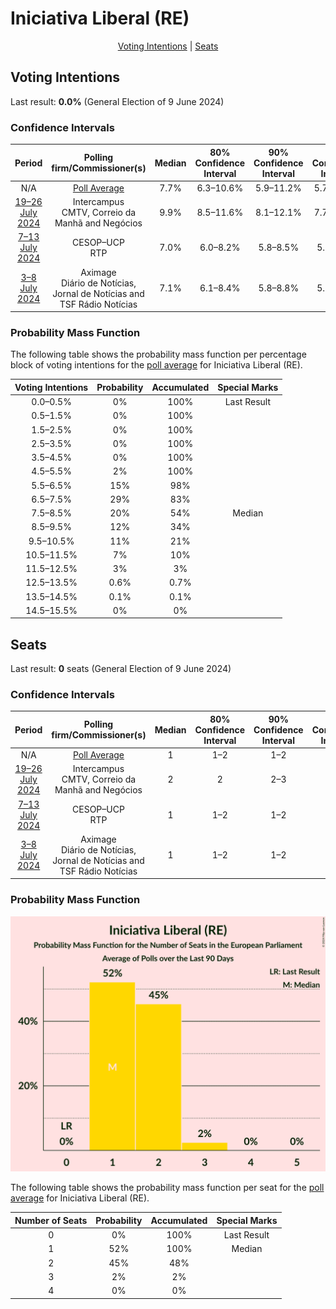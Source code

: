 # Iniciativa Liberal (RE)

<p align="center"><a href="#voting-intentions">Voting Intentions</a> | <a href="#seats">Seats</a></p>

## Voting Intentions

Last result: **0.0%** (General Election of 9 June 2024)

### Confidence Intervals

| Period     | Polling firm/Commissioner(s) | Median | 80% Confidence Interval | 90% Confidence Interval | 95% Confidence Interval | 99% Confidence Interval |
|:----------:|:----------------:|:-----------:|:-----------------------:|:-----------------------:|:-----------------------:|:-----------------------:|
| N/A | [Poll Average](average.html) | 7.7% | 6.3–10.6% | 5.9–11.2% | 5.7–11.8% | 5.2–12.8% |
| [19–26 July 2024](2024-07-26-Intercampus.html) | Intercampus <br> CMTV, Correio da Manhã and Negócios | 9.9% | 8.5–11.6% | 8.1–12.1% | 7.7–12.5% | 7.1–13.4% |
| [7–13 July 2024](2024-07-13-CESOP–UCP.html) | CESOP–UCP <br> RTP | 7.0% | 6.0–8.2% | 5.8–8.5% | 5.5–8.8% | 5.1–9.4% |
| [3–8 July 2024](2024-07-08-Aximage.html) | Aximage <br> Diário de Notícias, Jornal de Notícias and TSF Rádio Notícias | 7.1% | 6.1–8.4% | 5.8–8.8% | 5.5–9.1% | 5.1–9.8% |

### Probability Mass Function

The following table shows the probability mass function per percentage block of voting intentions for the [poll average](average.html) for Iniciativa Liberal (RE).

| Voting Intentions | Probability | Accumulated | Special Marks |
|:-----------------:|:-----------:|:-----------:|:-------------:|
| 0.0–0.5% | 0% | 100% | Last Result |
| 0.5–1.5% | 0% | 100% |  |
| 1.5–2.5% | 0% | 100% |  |
| 2.5–3.5% | 0% | 100% |  |
| 3.5–4.5% | 0% | 100% |  |
| 4.5–5.5% | 2% | 100% |  |
| 5.5–6.5% | 15% | 98% |  |
| 6.5–7.5% | 29% | 83% |  |
| 7.5–8.5% | 20% | 54% | Median |
| 8.5–9.5% | 12% | 34% |  |
| 9.5–10.5% | 11% | 21% |  |
| 10.5–11.5% | 7% | 10% |  |
| 11.5–12.5% | 3% | 3% |  |
| 12.5–13.5% | 0.6% | 0.7% |  |
| 13.5–14.5% | 0.1% | 0.1% |  |
| 14.5–15.5% | 0% | 0% |  |


## Seats

Last result: **0** seats (General Election of 9 June 2024)

### Confidence Intervals

| Period     | Polling firm/Commissioner(s) | Median | 80% Confidence Interval | 90% Confidence Interval | 95% Confidence Interval | 99% Confidence Interval |
|:----------:|:----------------:|:------:|:-----------------------:|:-----------------------:|:-----------------------:|:-----------------------:|
| N/A | [Poll Average](average.html) | 1 | 1–2 | 1–2 | 1–2 | 1–3 |
| [19–26 July 2024](2024-07-26-Intercampus.html) | Intercampus <br> CMTV, Correio da Manhã and Negócios | 2 | 2 | 2–3 | 1–3 | 1–3 |
| [7–13 July 2024](2024-07-13-CESOP–UCP.html) | CESOP–UCP <br> RTP | 1 | 1–2 | 1–2 | 1–2 | 1–2 |
| [3–8 July 2024](2024-07-08-Aximage.html) | Aximage <br> Diário de Notícias, Jornal de Notícias and TSF Rádio Notícias | 1 | 1–2 | 1–2 | 1–2 | 1–2 |

### Probability Mass Function

![Graph with seats probability mass function not yet produced](average-seats-pmf-iniciativaliberalre.png "Seats Probability Mass Function")

The following table shows the probability mass function per seat for the [poll average](average.html) for Iniciativa Liberal (RE).

| Number of Seats | Probability | Accumulated | Special Marks |
|:---------------:|:-----------:|:-----------:|:-------------:|
| 0 | 0% | 100% | Last Result |
| 1 | 52% | 100% | Median |
| 2 | 45% | 48% |  |
| 3 | 2% | 2% |  |
| 4 | 0% | 0% |  |



